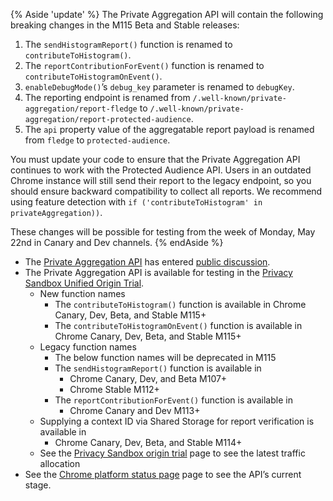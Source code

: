 {% Aside 'update' %}
The Private Aggregation API will contain the following breaking changes in the M115 Beta and Stable releases:
1. The `sendHistogramReport()` function is renamed to `contributeToHistogram()`.
2. The `reportContributionForEvent()` function is renamed to `contributeToHistogramOnEvent()`.
3. `enableDebugMode()`’s `debug_key` parameter is renamed to `debugKey`.
4. The reporting endpoint is renamed from `/.well-known/private-aggregation/report-fledge` to `/.well-known/private-aggregation/report-protected-audience`.
5. The `api` property value of the aggregatable report payload is renamed from `fledge` to `protected-audience`. 

You must update your code to ensure that the Private Aggregation API continues to work with the Protected Audience API. Users in an outdated Chrome instance will still send their report to the legacy endpoint, so you should ensure backward compatibility to collect all reports. We recommend using feature detection with `if ('contributeToHistogram' in privateAggregation))`.

These changes will be possible for testing from the week of Monday, May 22nd in Canary and Dev channels. 
{% endAside %}

* The [Private Aggregation API](https://github.com/patcg-individual-drafts/private-aggregation-api/) has entered [public discussion](https://github.com/patcg-individual-drafts/private-aggregation-api/issues).
* The Private Aggregation API is available for testing in the [Privacy Sandbox Unified Origin Trial](/docs/privacy-sandbox/unified-origin-trial/).
  * New function names
    * The `contributeToHistogram()` function is available in Chrome Canary, Dev, Beta, and Stable M115+
    * The `contributeToHistogramOnEvent()` function is available in Chrome Canary, Dev, Beta, and Stable M115+
  * Legacy function names 
    * The below function names will be deprecated in M115
    * The `sendHistogramReport()` function is available in 
      * Chrome Canary, Dev, and Beta M107+
      * Chrome Stable M112+
    * The `reportContributionForEvent()` function is available in
      * Chrome Canary and Dev M113+
  * Supplying a context ID via Shared Storage for report verification is available in
    * Chrome Canary, Dev, Beta, and Stable M114+
  * See the [Privacy Sandbox origin trial](/docs/privacy-sandbox/unified-origin-trial/#status) page to see the latest traffic allocation
* See the [Chrome platform status page](https://chromestatus.com/feature/5743412790689792) page to see the API’s current stage.
